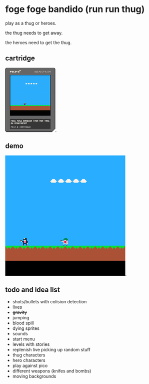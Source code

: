 # foge foge bandido (run run thug)

play as a thug or heroes.

the thug needs to get away.

the heroes need to get the thug.

## cartridge

![Alt text](ffb.p8.png "foge foge bandido").

## demo

![Alt text](ffb_0.gif "foge foge bandido demo").

## todo and idea list

* shots/bullets with colision detection
* lives
* ~~gravity~~
* jumping
* blood spill
* dying sprites
* sounds
* start menu
* levels with stories
* replenish live picking up random stuff
* thug characters
* hero characters
* play against pico
* different weapons (knifes and bombs)
* moving backgrounds
